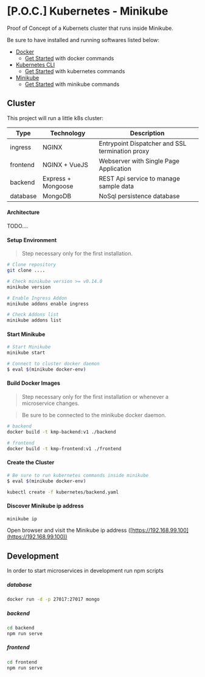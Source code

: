 # [P.O.C.] Kubernetes - Minikube

Proof of Concept of a Kubernets cluster that runs inside Minikube.

Be sure to have installed and running softwares listed below:

- [Docker](https://www.docker.com/)
  - [Get Started](./docs/docker.md) with docker commands
- [Kubernetes CLI](https://kubernetes.io/docs/tasks/tools/install-kubectl/)
  - [Get Started](./docs/kubernetes.md) with kubernetes commands
- [Minikube](https://github.com/kubernetes/minikube)
  - [Get Started](./docs/minikube.md) with minikube commands

## Cluster

This project will run a little k8s cluster:

| Type     | Technology         | Description                                     |
| -------- | ------------------ | ----------------------------------------------- |
| ingress  | NGINX              | Entrypoint Dispatcher and SSL termination proxy |
| frontend | NGINX + VueJS      | Webserver with Single Page Application          |
| backend  | Express + Mongoose | REST Api service to manage sample data          |
| database | MongoDB            | NoSql persistence database                      |

#### Architecture

TODO....

#### Setup Environment

> Step necessary only for the first installation.

```bash
# Clone repository
git clone ....

# Check minikube version >= v0.14.0
minikube version

# Enable Ingress Addon
minikube addons enable ingress

# Check Addons list
minikube addons list
```

#### Start Minikube

```bash
# Start Minikube
minikube start

# Connect to cluster docker daemon
$ eval $(minikube docker-env)
```

#### Build Docker Images

> Step necessary only for the first installation or whenever a microservice changes.

> Be sure to be connected to the minikube docker daemon.

```bash
# backend
docker build -t kmp-backend:v1 ./backend

# frontend
docker build -t kmp-frontend:v1 ./frontend
```

#### Create the Cluster

```bash
# Be sure to run kubernetes commands inside minikube
$ eval $(minikube docker-env)

kubectl create -f kubernetes/backend.yaml
```

#### Discover Minikube ip address

```bash
minikube ip
```

Open browser and visit the Minikube ip address ([https://192.168.99.100](https://192.168.99.100))

## Development

In order to start microservices in development run npm scripts

##### database

```bash
docker run -d -p 27017:27017 mongo
```

##### backend

```bash
cd backend
npm run serve
```

##### frontend

```bash
cd frontend
npm run serve
```
